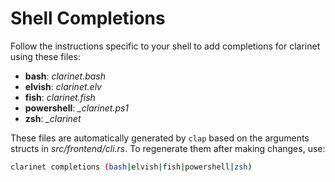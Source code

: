 # Shell Completions

Follow the instructions specific to your shell to add completions for clarinet using these files:
- **bash**: *clarinet.bash*
- **elvish**: *clarinet.elv*
- **fish**: *clarinet.fish*
- **powershell**: *_clarinet.ps1*
- **zsh**: *_clarinet*

These files are automatically generated by `clap` based on the arguments structs in *src/frontend/cli.rs*. To regenerate them after making changes, use:

```sh
clarinet completions (bash|elvish|fish|powershell|zsh)
```